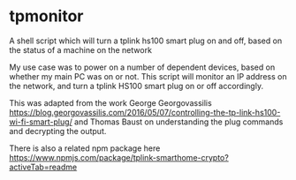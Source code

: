 # tpmonitor

A shell script which will turn a tplink hs100 smart plug on and off, based on the status of a machine on the network

My use case was to power on a number of dependent devices, based on whether my main PC was on or not. This script will monitor an IP address on the network, and turn a tplink HS100 smart plug on or off accordingly.

This was adapted from the work George Georgovassilis https://blog.georgovassilis.com/2016/05/07/controlling-the-tp-link-hs100-wi-fi-smart-plug/ and Thomas Baust on understanding the plug commands and decrypting the output.

There is also a related npm package here https://www.npmjs.com/package/tplink-smarthome-crypto?activeTab=readme


